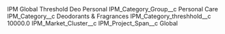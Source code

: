 <?xml version="1.0" encoding="UTF-8"?>
<CustomMetadata xmlns="http://soap.sforce.com/2006/04/metadata" xmlns:xsi="http://www.w3.org/2001/XMLSchema-instance" xmlns:xsd="http://www.w3.org/2001/XMLSchema">
    <label>IPM Global Threshold Deo Personal</label>    
    <values>
        <field>IPM_Category_Group__c</field>
        <value xsi:type="xsd:string">Personal Care</value>
    </values>
    <values>
        <field>IPM_Category__c</field>
        <value xsi:type="xsd:string">Deodorants & Fragrances</value>
    </values>
    <values>
        <field>IPM_Category_threshhold__c</field>
        <value xsi:type="xsd:double">10000.0</value>
    </values>
    <values>
        <field>IPM_Market_Cluster__c</field>
        <value xsi:nil="true"/>
    </values>
    <values>
        <field>IPM_Project_Span__c</field>
        <value xsi:type="xsd:string">Global</value>
    </values>
</CustomMetadata>
